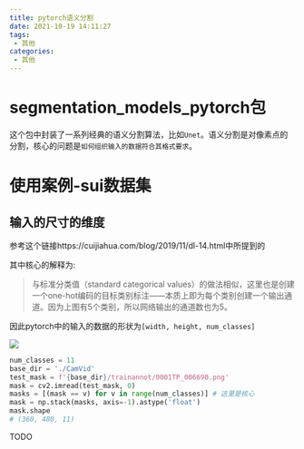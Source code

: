 ```yaml
---
title: pytorch语义分割
date: 2021-10-19 14:11:27
tags:
 - 其他
categories:
 - 其他
---
```


# segmentation_models_pytorch包

这个包中封装了一系列经典的语义分割算法，比如`Unet`。语义分割是对像素点的分割，核心的问题是`如何组织输入的数据符合其格式要求`。



# 使用案例-sui数据集

## 输入的尺寸的维度

参考这个链接https://cuijiahua.com/blog/2019/11/dl-14.html中所提到的

其中核心的解释为:

> 与标准分类值（standard categorical values）的做法相似，这里也是创建一个one-hot编码的目标类别标注——本质上即为每个类别创建一个输出通道。因为上图有5个类别，所以网络输出的通道数也为5。

因此pytorch中的输入的数据的形状为`[width, height, num_classes]`

![](https://cuijiahua.com/wp-content/uploads/2019/11/dl-14-2.jpg)

```python
num_classes = 11
base_dir = './CamVid'
test_mask = f'{base_dir}/trainannot/0001TP_006690.png'
mask = cv2.imread(test_mask, 0)
masks = [(mask == v) for v in range(num_classes)] # 这里是核心
mask = np.stack(masks, axis=-1).astype('float')
mask.shape
# (360, 480, 11)
```

TODO



